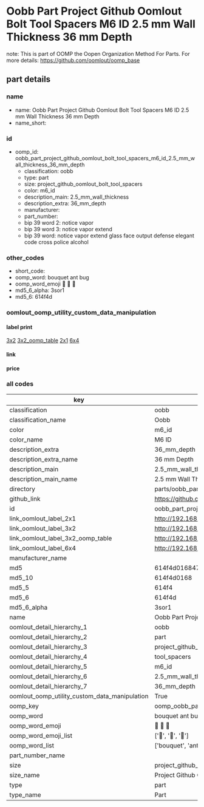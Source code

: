 # Oobb Part Project Github Oomlout Bolt Tool Spacers M6 ID 2.5 mm Wall Thickness 36 mm Depth  

note: This is part of OOMP the Oopen Organization Method For Parts. For more details: https://github.com/oomlout/oomp_base

##  part details
  







### name
* name: Oobb Part Project Github Oomlout Bolt Tool Spacers M6 ID 2.5 mm Wall Thickness 36 mm Depth
* name_short: 
### id
* oomp_id: oobb_part_project_github_oomlout_bolt_tool_spacers_m6_id_2.5_mm_wall_thickness_36_mm_depth
  * classification: oobb
  * type: part
  * size: project_github_oomlout_bolt_tool_spacers
  * color: m6_id
  * description_main: 2.5_mm_wall_thickness
  * description_extra: 36_mm_depth
  * manufacturer: 
  * part_number: 
  * bip 39 word 2: notice vapor
  * bip 39 word 3: notice vapor extend
  * bip 39 word: notice vapor extend glass face output defense elegant code cross police alcohol

### other_codes
* short_code: 
* oomp_word: bouquet ant bug
* oomp_word_emoji :bouquet: :ant: :bug:
* md5_6_alpha: 3sor1
* md5_6: 614f4d






### oomlout_oomp_utility_custom_data_manipulation
#### label print
[3x2](http://192.168.1.245:1112/?label=oomp%203sor1)
[3x2_oomp_table](http://192.168.1.108:1112/?label=oomp%203sor1)
[2x1](http://192.168.1.242:1112/?label=oomp%203sor1)
[6x4](http://192.168.1.55:1112/?label=oomp%203sor1)    

#### link

                              

#### price







### all codes 
| key | value |  
| --- | --- |  
| classification | oobb |  
| classification_name | Oobb |  
| color | m6_id |  
| color_name | M6 ID |  
| description_extra | 36_mm_depth |  
| description_extra_name | 36 mm Depth |  
| description_main | 2.5_mm_wall_thickness |  
| description_main_name | 2.5 mm Wall Thickness |  
| directory | parts/oobb_part_project_github_oomlout_bolt_tool_spacers_m6_id_2.5_mm_wall_thickness_36_mm_depth |  
| github_link | https://github.com/oomlout/oomlout_oomp_part_src/tree/main/parts/oobb_part_project_github_oomlout_bolt_tool_spacers_m6_id_2.5_mm_wall_thickness_36_mm_depth |  
| id | oobb_part_project_github_oomlout_bolt_tool_spacers_m6_id_2.5_mm_wall_thickness_36_mm_depth |  
| link_oomlout_label_2x1 | http://192.168.1.242:1112/?label=oomp%203sor1 |  
| link_oomlout_label_3x2 | http://192.168.1.245:1112/?label=oomp%203sor1 |  
| link_oomlout_label_3x2_oomp_table | http://192.168.1.108:1112/?label=oomp%203sor1 |  
| link_oomlout_label_6x4 | http://192.168.1.55:1112/?label=oomp%203sor1 |  
| manufacturer_name |  |  
| md5 | 614f4d016847872e75a8c62ea1fc5cb7 |  
| md5_10 | 614f4d0168 |  
| md5_5 | 614f4 |  
| md5_6 | 614f4d |  
| md5_6_alpha | 3sor1 |  
| name | Oobb Part Project Github Oomlout Bolt Tool Spacers M6 ID 2.5 mm Wall Thickness 36 mm Depth |  
| oomlout_detail_hierarchy_1 | oobb |  
| oomlout_detail_hierarchy_2 | part |  
| oomlout_detail_hierarchy_3 | project_github_bolt |  
| oomlout_detail_hierarchy_4 | tool_spacers |  
| oomlout_detail_hierarchy_5 | m6_id |  
| oomlout_detail_hierarchy_6 | 2.5_mm_wall_thickness |  
| oomlout_detail_hierarchy_7 | 36_mm_depth |  
| oomlout_oomp_utility_custom_data_manipulation | True |  
| oomp_key | oomp_oobb_part_project_github_oomlout_bolt_tool_spacers_m6_id_2.5_mm_wall_thickness_36_mm_depth |  
| oomp_word | bouquet ant bug |  
| oomp_word_emoji | :bouquet: :ant: :bug: |  
| oomp_word_emoji_list | [':bouquet:', ':ant:', ':bug:'] |  
| oomp_word_list | ['bouquet', 'ant', 'bug'] |  
| part_number_name |  |  
| size | project_github_oomlout_bolt_tool_spacers |  
| size_name | Project Github Oomlout Bolt Tool Spacers |  
| type | part |  
| type_name | Part |  
